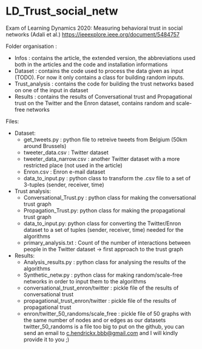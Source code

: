 # LD_Trust_social_netw
Exam of Learning Dynamics 2020: Measuring  behavioral trust in social networks (Adali et al.)
https://ieeexplore.ieee.org/document/5484757

Folder organisation : 
  - Infos : 
    contains the article, the extended version, the abbreviations used both in the articles and the code and installation informations
  - Dataset :
    contains the code used to process the data given as input (TODO). For now it only contains a class for building random inputs.
  - Trust_analysis :
    contains the code for building the trust networks based on one of the input in dataset
  - Results : 
    contains the results of Conversational trust and Propagational trust on the Twitter and the Enron dataset, contains random and scale-free networks
    
Files:
  - Dataset:
      - get_tweets.py : python file to retreive tweets from Belgium (50km around Brussels)
      - tweeter_data.csv : Twitter dataset
      - tweeter_data_narrow.csv : another Twitter dataset with a more restricted place (not used in the article)
      - Enron.csv : Enron e-mail dataset
      - data_to_input.py : python class to transform the .csv file to a set of 3-tuples (sender, receiver, time) 
   - Trust analysis:
      - Conversational_Trust.py : python class for making the conversational trust graph
      - Propagation_Trust.py: python class for making the propagational trust graph
      - data_to_input.py: python class for converting the Twitter/Enron dataset to a set of tuples (sender, receiver, time) needed for the algorithms
      - primary_analysis.txt : Count of the number of interactions between people in the Twitter dataset -> first approach to the trust graph
   - Results:
      - Analysis_results.py : python class for analysing the results of the algorithms
      - Synthetic_netw.py : python class for making random/scale-free networks in order to input them to the algorithms
      - conversational_trust_enron/twitter : pickle file of the results of conversational trust
      - propagational_trust_enron/twitter : pickle file of the results of propagational trust
      - enron/twitter_50_randoms/scale_free : pickle file of 50 graphs with the same number of nodes and or edges as our datasets
            twitter_50_randoms is a file too big to put on the github, you can send an email to c.hendrickx.bbb@gmail.com and I will kindly provide it to you ;)
      
    



